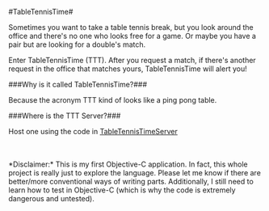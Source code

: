 #TableTennisTime#

Sometimes you want to take a table tennis break, but you look around the office and there's no one who looks free for a game. Or maybe you have a pair but are looking for a double's match.

Enter TableTennisTime (TTT). After you request a match, if there's another request in the office that matches yours, TableTennisTime will alert you!

###Why is it called TableTennisTime?###

Because the acronym TTT kind of looks like a ping pong table.

###Where is the TTT Server?###

Host one using the code in [TableTennisTimeServer](https://github.com/sheelc/TableTennisTimeServer)

<br />
<br />
*Disclaimer:* This is my first Objective-C application. In fact, this whole project is really just to explore the language. Please let me know if there are better/more conventional ways of writing parts. Additionally, I still need to learn how to test in Objective-C (which is why the code is extremely dangerous and untested).

